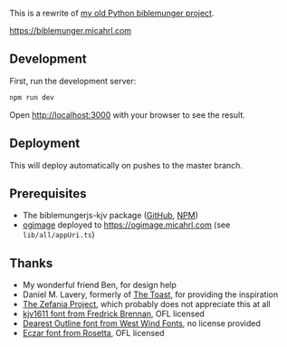 This is a rewrite of
[my old Python biblemunger project](https://github.com/mrled/biblemunger).

<https://biblemunger.micahrl.com>

## Development

First, run the development server:

```bash
npm run dev
```

Open [http://localhost:3000](http://localhost:3000) with your browser to see the result.

## Deployment

This will deploy automatically on pushes to the master branch.

## Prerequisites

- The biblemungerjs-kjv package ([GitHub](https://github.com/mrled/biblemungerjs-kjv), [NPM](https://www.npmjs.com/package/@mrled/biblemungerjs-kjv))
- [ogimage](https://github.com/mrled/ogimage) deployed to <https://ogimage.micahrl.com> (see `lib/all/appUri.ts`)

## Thanks

- My wonderful friend Ben, for design help
- Daniel M. Lavery, formerly of [The Toast](https://the-toast.net/series/bible-verses/), for providing the inspiration
- [The Zefania Project](https://sourceforge.net/projects/zefania-sharp/), which probably does not appreciate this at all
- [kjv1611 font from Fredrick Brennan](https://github.com/ctrlcctrlv/kjv1611), OFL licensed
- [Dearest Outline font from West Wind Fonts](http://moorstation.org/typoasis/designers/westwind/), no license provided
- [Eczar font from Rosetta](https://fonts.google.com/specimen/Eczar), OFL licensed
